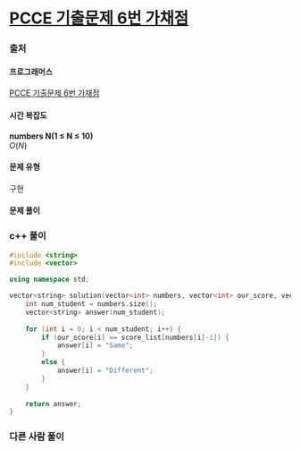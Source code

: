 # [PCCE 기출문제 6번 가채점](https://school.programmers.co.kr/learn/courses/30/lessons/250128)

### 출처
#### 프로그래머스
[PCCE 기출문제 6번 가채점](https://school.programmers.co.kr/learn/courses/30/lessons/250128)

#### 시간 복잡도
**numbers N(1 ≤ N ≤ 10)**  
$`O(N)`$

#### 문제 유형
구현

#### 문제 풀이

### c++ 풀이
```c++
#include <string>
#include <vector>

using namespace std;

vector<string> solution(vector<int> numbers, vector<int> our_score, vector<int> score_list) {
    int num_student = numbers.size();
    vector<string> answer(num_student);
    
    for (int i = 0; i < num_student; i++) {
        if (our_score[i] == score_list[numbers[i]-1]) {
            answer[i] = "Same";
        }
        else {
            answer[i] = "Different";
        }
    }
    
    return answer;
}
```

### 다른 사람 풀이
```c++

```